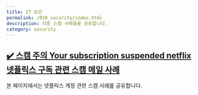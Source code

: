 ```yaml
---
title: IT 보안
permalink: /020_security/index.html
description: 각종 스캠 사례들을 공유합니다. 
category: security
---
```

[✔️ 스캠 주의 Your subscription suspended netflix 넷플릭스 구독 관련 스캠 메일 사례](001_netflix_subscription_scam.html '본 페이지에서는 넷플릭스 계정 관련 스캠 사례를 공유합니다. ')
---


본 페이지에서는 넷플릭스 계정 관련 스캠 사례를 공유합니다. 
